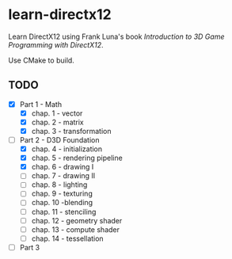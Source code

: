 # learn-directx12

Learn DirectX12 using Frank Luna's book *Introduction to 3D Game Programming with DirectX12*.

Use CMake to build.

## TODO

* [x] Part 1 - Math
  * [x] chap. 1 - vector
  * [x] chap. 2 - matrix
  * [x] chap. 3 - transformation
* [ ] Part 2 - D3D Foundation
  * [x] chap. 4 - initialization
  * [x] chap. 5 - rendering pipeline
  * [x] chap. 6 - drawing I
  * [ ] chap. 7 - drawing II
  * [ ] chap. 8 - lighting
  * [ ] chap. 9 - texturing
  * [ ] chap. 10 -blending
  * [ ] chap. 11 - stenciling
  * [ ] chap. 12 - geometry shader
  * [ ] chap. 13 - compute shader
  * [ ] chap. 14 - tessellation
* [ ] Part 3
